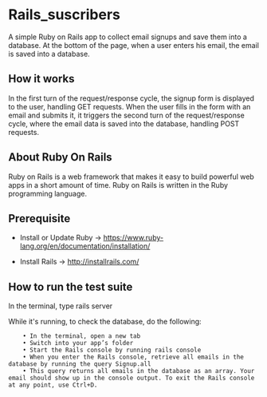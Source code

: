 # Rails_suscribers

A simple Ruby on Rails app to collect email signups and save them into a database. At the bottom of the page, when a user enters his email, the email is saved into a database.

## How it works

In the first turn of the request/response cycle, the signup form is displayed to the user, handling GET requests.
When the user fills in the form with an email and submits it, it triggers the second turn of the request/response cycle, where the email data is saved into the database, handling POST requests.

## About Ruby On Rails

Ruby on Rails is a web framework that makes it easy to build powerful web apps in a short amount of time.
Ruby on Rails is written in the Ruby programming language.


## Prerequisite

* Install or Update Ruby -> https://www.ruby-lang.org/en/documentation/installation/ 

* Install Rails -> http://installrails.com/



## How to run the test suite


In the terminal, type rails server

While it's running, to check the database, do the following:
	
		• In the terminal, open a new tab 
		• Switch into your app’s folder
		• Start the Rails console by running rails console
		• When you enter the Rails console, retrieve all emails in the database by running the query Signup.all
		• This query returns all emails in the database as an array. Your email should show up in the console output. To exit the Rails console at any point, use Ctrl+D.



